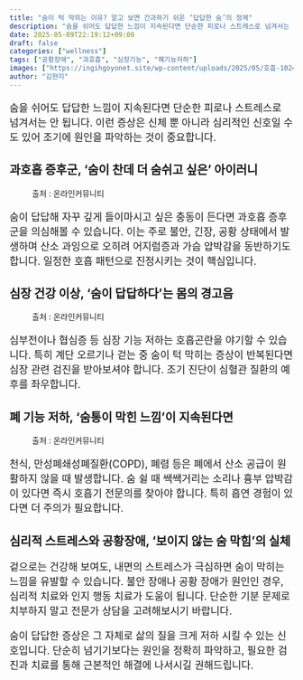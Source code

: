 ```yaml
---
title: "숨이 턱 막히는 이유? 알고 보면 간과하기 쉬운 ‘답답한 숨’의 정체"
description: "숨을 쉬어도 답답한 느낌이 지속된다면 단순한 피로나 스트레스로 넘겨서는 안 됩니다. 이런 증상은 신체 뿐 아니라 심리적인 신호일 수도 있어 조기에 원인을 파악하는 것이 중요합니다."
date: 2025-05-09T22:19:12+09:00
draft: false
categories: ["wellness"]
tags: ["공황장애", "과호흡", "심장기능", "폐기능저하"]
images: ["https://ingihgoyonet.site/wp-content/uploads/2025/05/호흡-1024x683.jpg", "https://ingihgoyonet.site/wp-content/uploads/2025/05/숨막힘-731x1024.jpg", "https://ingihgoyonet.site/wp-content/uploads/2025/05/심적불안-683x1024.jpg"]
author: "김현지"
---
```


<p style="font-size:18px">숨을 쉬어도 답답한 느낌이 지속된다면 단순한 피로나 스트레스로 넘겨서는 안 됩니다. 이런 증상은 신체 뿐 아니라 심리적인 신호일 수도 있어 조기에 원인을 파악하는 것이 중요합니다.</p> <h2 >과호흡 증후군, ‘숨이 찬데 더 숨쉬고 싶은’ 아이러니</h2> <figure ><img src="https://ingihgoyonet.site/wp-content/uploads/2025/05/호흡-1024x683.jpg" alt="" /><figcaption >출처 : 온라인커뮤니티</figcaption></figure> <p style="font-size:18px">숨이 답답해 자꾸 깊게 들이마시고 싶은 충동이 든다면 과호흡 증후군을 의심해볼 수 있습니다. 이는 주로 불안, 긴장, 공황 상태에서 발생하며 산소 과잉으로 오히려 어지럼증과 가슴 압박감을 동반하기도 합니다. 일정한 호흡 패턴으로 진정시키는 것이 핵심입니다.</p> <h2 >심장 건강 이상, ‘숨이 답답하다’는 몸의 경고음</h2> <figure ><img src="https://ingihgoyonet.site/wp-content/uploads/2025/05/숨막힘-731x1024.jpg" alt="" style="aspect-ratio:16/9;object-fit:cover"/><figcaption >출처 : 온라인커뮤니티</figcaption></figure> <p style="font-size:18px">심부전이나 협심증 등 심장 기능 저하는 호흡곤란을 야기할 수 있습니다. 특히 계단 오르기나 걷는 중 숨이 턱 막히는 증상이 반복된다면 심장 관련 검진을 받아보셔야 합니다. 조기 진단이 심혈관 질환의 예후를 좌우합니다.</p> <h2 >폐 기능 저하, ‘숨통이 막힌 느낌’이 지속된다면</h2> <figure ><img src="https://ingihgoyonet.site/wp-content/uploads/2025/05/심적불안-683x1024.jpg" alt="" style="aspect-ratio:16/9;object-fit:cover"/><figcaption >출처 : 온라인커뮤니티</figcaption></figure> <p style="font-size:18px">천식, 만성폐쇄성폐질환(COPD), 폐렴 등은 폐에서 산소 공급이 원활하지 않을 때 발생합니다. 숨 쉴 때 쌕쌕거리는 소리나 흉부 압박감이 있다면 즉시 호흡기 전문의를 찾아야 합니다. 특히 흡연 경험이 있다면 더 주의가 필요합니다.</p> <h2 >심리적 스트레스와 공황장애, ‘보이지 않는 숨 막힘’의 실체</h2> <p style="font-size:18px">겉으로는 건강해 보여도, 내면의 스트레스가 극심하면 숨이 막히는 느낌을 유발할 수 있습니다. 불안 장애나 공황 장애가 원인인 경우, 심리적 치료와 인지 행동 치료가 도움이 됩니다. 단순한 기분 문제로 치부하지 말고 전문가 상담을 고려해보시기 바랍니다.</p> <p style="font-size:18px">숨이 답답한 증상은 그 자체로 삶의 질을 크게 저하 시킬 수 있는 신호입니다. 단순히 넘기기보다는 원인을 정확히 파악하고, 필요한 검진과 치료를 통해 근본적인 해결에 나서시길 권해드립니다.</p>